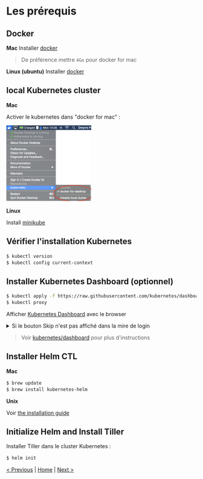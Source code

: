 # Les prérequis


## Docker 

**Mac**
Installer [docker](https://docs.docker.com/docker-for-mac/install/)
> De préférence mettre `4Go` pour docker for mac

**Linux (ubuntu)**
Installer [docker](https://docs.docker.com/install/linux/docker-ce/ubuntu)

## local Kubernetes cluster

**Mac**

Activer le kubernetes dans "docker for mac" :
<p>
<img src="img/kube-for-mac.png" height="200">
</p>

**Linux**

Install [minikube](https://kubernetes.io/docs/tasks/tools/install-minikube/)

## Vérifier l'installation Kubernetes 

```sh
$ kubectl version
$ kubectl config current-context
```

## Installer Kubernetes Dashboard (optionnel)

```sh
$ kubectl apply -f https://raw.githubusercontent.com/kubernetes/dashboard/v1.10.1/src/deploy/recommended/kubernetes-dashboard.yaml
$ kubectl proxy
```

Afficher [Kubernetes Dashboard](http://localhost:8001/api/v1/namespaces/kube-system/services/https:kubernetes-dashboard:/proxy/.) avec le browser

<details><summary>Si le bouton Skip n'est pas affiché dans la mire de login</summary>
<p>


* Stopper le proxy.
* Vérifier que la configuration n'a pas l'option *enable-skip-login*.
* Patcher la configuration du dashboard.
* Vérifier que l'option a été rajoutée.
* Relancer le proxy.
 
```sh
$ kubectl -n kube-system get deployment kubernetes-dashboard --output yaml | grep enable-skip-login
$ kubectl -n kube-system patch deployment kubernetes-dashboard --patch "$(cat patch-kubernetes-dashboard-deployment.yaml)"
$ kubectl -n kube-system get deployment kubernetes-dashboard --output yaml | grep enable-skip-login
$ kubectl proxy
```
        
</p>
</details>


> Voir [kubernetes/dashboard](https://github.com/kubernetes/dashboard) pour plus d'instructions

## Installer Helm CTL

**Mac**

```sh
$ brew update
$ brew install kubernetes-helm
```

**Unix**

Voir [the installation guide](https://helm.sh/docs/using_helm/#installing-helm)


## Initialize Helm and Install Tiller

Installer Tiller dans le cluster Kubernetes :

```sh
$ helm init
```

[< Previous](ex0-getting-started.md) | [Home](README.md) | [Next >](ex1-using-charts.md)